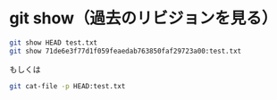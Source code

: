 ﻿# git show（過去のリビジョンを見る）

```bash
git show HEAD test.txt
git show 71de6e3f77d1f059feaedab763850faf29723a00:test.txt
```

もしくは

```bash
git cat-file -p HEAD:test.txt
```
